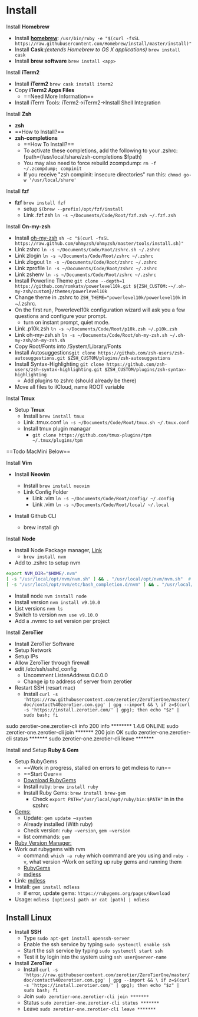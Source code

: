 # Install

Install **Homebrew**

- Install **[homebrew](https://brew.sh)**: `/usr/bin/ruby -e "$(curl -fsSL https://raw.githubusercontent.com/Homebrew/install/master/install)"`
- Install **Cask**:_(extends Homebrew to OS X applications)_ `brew install cask`
- Install **brew software** `brew install <app>`

Install **iTerm2**

- Install **iTerm2** `brew cask install iterm2`
- Copy **iTerm2 Apps Files**
  - ==Need More Information==
- Install iTerm Tools: iTerm2->iTerm2->Install Shell Integration

Install **Zsh**

- **zsh**
- ==How to Install?==
- **zsh-completions**
  - ==How To Install?==
  - To activate these completions, add the following to your .zshrc:  fpath=(/usr/local/share/zsh-completions $fpath)
  - You may also need to force rebuild zcompdump: `rm -f ~/.zcompdump; compinit`
  - If you receive "zsh compinit: insecure directories" run this: `chmod go-w '/usr/local/share'`

Install **fzf**

- **fzf** `brew install fzf`
  - setup `$(brew --prefix)/opt/fzf/install`
  - Link .fzf.zsh `ln -s ~/Documents/Code/Root/fzf.zsh ~/.fzf.zsh`

Install **On-my-zsh**

- Install [oh-my-zsh](https://ohmyz.sh) `sh -c "$(curl -fsSL https://raw.github.com/ohmyzsh/ohmyzsh/master/tools/install.sh)"`
- Link zshrc `ln -s ~/Documents/Code/Root/zshrc.sh ~/.zshrc`
- Link zlogin `ln -s ~/Documents/Code/Root/zshrc ~/.zshrc`
- Link zlogout `ln -s ~/Documents/Code/Root/zshrc ~/.zshrc`
- Link zprofile `ln -s ~/Documents/Code/Root/zshrc ~/.zshrc`
- Link zshenv `ln -s ~/Documents/Code/Root/zshrc ~/.zshrc`
- Install Powerline Theme `git clone --depth=1 https://github.com/romkatv/powerlevel10k.git ${ZSH_CUSTOM:-~/.oh-my-zsh/custom}/themes/powerlevel10k`
- Change theme in .zshrc to `ZSH_THEME="powerlevel10k/powerlevel10k` in ~/.zshrc.
- On the first run, Powerlevel10k configuration wizard will ask you a few questions and configure your prompt.
  - turn on instant prompt, quiet mode.
- Link .p10k.zsh `ln -s ~/Documents/Code/Root/p10k.zsh ~/.p10k.zsh`
- Link oh-my-zsh.sh `ln -s ~/Documents/Code/Root/oh-my-zsh.sh ~/.oh-my-zsh/oh-my-zsh.sh`
- Copy Root/Fonts into /System/Library/Fonts
- Install Autosuggestions`git clone https://github.com/zsh-users/zsh-autosuggestions.git $ZSH_CUSTOM/plugins/zsh-autosuggestions`
- Install Syntax-Highlighting `git clone https://github.com/zsh-users/zsh-syntax-highlighting.git $ZSH_CUSTOM/plugins/zsh-syntax-highlighting`
  - Add plugins to zshrc (should already be there)
- Move all files to ilCloud, name ROOT variable

Instal **Tmux**

- Setup **Tmux**
  - Install `brew install tmux`
  - Link .tmux.conf `ln -s ~/Documents/Code/Root/tmux.sh ~/.tmux.conf`
  - Install tmux plugin managar
    - `git clone https://github.com/tmux-plugins/tpm ~/.tmux/plugins/tpm`

==Todo MacMini Below==

Install **Vim**

- Install **Neovim**
  - Install `brew install neovim`
  - Link Config Folder
    - Link .vim `ln -s ~/Documents/Code/Root/config/ ~/.config`
    - Link .vim `ln -s ~/Documents/Code/Root/local/ ~/.local`

- Install Github CLI
  - brew install gh

Install **Node**

- Install Node Package manager, [Link](https://betterprogramming.pub/how-to-change-node-js-version-between-projects-using-nvm-3ad2416bda7e)
  - `brew install nvm`
- Add to .zshrc to setup nvm

```bash
export NVM_DIR="$HOME/.nvm"
[ -s "/usr/local/opt/nvm/nvm.sh" ] && . "/usr/local/opt/nvm/nvm.sh"  # This loads nvm
[ -s "/usr/local/opt/nvm/etc/bash_completion.d/nvm" ] && . "/usr/local/opt/nvm/etc/bash_completion.d/nvm"  # This loads nvm bash_completion
```

- Install node `nvm install node`
- Install version `nvm install v9.10.0`
- List versions `nvm ls`
- Switch to version `nvm use v9.10.0`
- Add a .nvmrc to set version per project

Install **ZeroTier**

- Install ZeroTier Software
- Setup Network
- Setup IPs
- Allow ZeroTier through firewall
- edit /etc/ssh/sshd_config
  - Uncomment ListenAddress 0.0.0.0
  - Change ip to address of server from zerotier
- Restart SSH (resart mac)
  - Install `curl -s 'https://raw.githubusercontent.com/zerotier/ZeroTierOne/master/doc/contact%40zerotier.com.gpg' | gpg --import && \
if z=$(curl -s 'https://install.zerotier.com/' | gpg); then echo "$z" | sudo bash; fi`

sudo zerotier-one.zerotier-cli info
200 info ******** 1.4.6 ONLINE
sudo zerotier-one.zerotier-cli join *******
200 join OK
sudo zerotier-one.zerotier-cli status *******
sudo zerotier-one.zerotier-cli leave *******







Install and Setup **Ruby & Gem**

- Setup RubyGems
  - ==Work in progress, stalled on errors to get mdless to run==
  - ==Start Over==
  - [Download RubyGems](https://rubygems.org/pages/download)
  - Install ruby: `brew install ruby`
  - Install Ruby Gems: `brew install brew-gem`
    - Check `export PATH="/usr/local/opt/ruby/bin:$PATH"` in in the szshrc
- [Gems:](https://rubygems.org/pages/download)
  - Update: `gem update —system`
  - Already installed (With ruby)
  - Check version: `ruby —version`, `gem —version`
  - list commands: `gem`
- [Ruby Version Manager:](https://rvm.io/)
- Work out rubygems with rvm
  - command: `which -a ruby` which command are you using and `ruby -v`, what version
-Work on setting up ruby gems and running them
  - [RubyGems](https://rubygems.org/pages/download)
  - [mdless](https://brettterpstra.com/projects/mdless/)
- Link: [mdless](https://brettterpstra.com/projects/mdless/)
- Install: `gem install mdless`
  - if error, update gems: `https://rubygems.org/pages/download`
- Usage: `mdless [options] path or cat [path] | mdless`



## Install Linux

- Install **SSH**
  - Type `sudo apt-get install openssh-server`
  - Enable the ssh service by typing `sudo systemctl enable ssh`
  - Start the ssh service by typing `sudo systemctl start ssh`
  - Test it by login into the system using `ssh user@server-name`
- Install **ZeroTier**
  - Install `curl -s 'https://raw.githubusercontent.com/zerotier/ZeroTierOne/master/doc/contact%40zerotier.com.gpg' | gpg --import && \
if z=$(curl -s 'https://install.zerotier.com/' | gpg); then echo "$z" | sudo bash; fi`
  - Join `sudo zerotier-one.zerotier-cli join *******`
  - Status `sudo zerotier-one.zerotier-cli status *******`
  - Leave `sudo zerotier-one.zerotier-cli leave *******`

